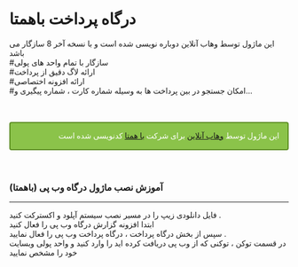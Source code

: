 # درگاه پرداخت باهمتا
این ماژول توسط وهاب آنلاین دوباره نویسی شده است و با نسخه آخر 8 سازگار می باشد
<br/>
#سازگار با تمام واحد های پولی
<br/>
#ارائه لاگ دقیق از پرداخت
<br/>
#ارائه افزونه اختصاصی
<br/>
#امکان جستجو در بین پرداخت ها به وسیله شماره کارت ، شماره پیگیری و...

<br/>
<br/>
<div dir="auto" style="
    background: #8bc34a;
    padding: 15px;
    border-radius: 4px;
    border: solid 2px #5c8d24;
    color: #fff;
    font-family: tahoma;
    font-size: 14px;
">
این ماژول توسط <a href="https://vahabonline.ir" target="_blank">وهاب آنلاین</a> برای شرکت <a href="https://webpay.bahamta.com/" target="_blank">با همتا</a> کدنویسی شده است  
</div>

<br/>
<br/>

<h3>آموزش نصب ماژول درگاه وب پی (باهمتا)</h3>
<hr/>

فایل دانلودی زیپ را در مسیر نصب سیستم آپلود و اکسترکت کنید .
<br/>
ابتدا افزونه گزارش درگاه وب پی را فعال کنید
<br/>
سپس از بخش درگاه پرداخت ، درگاه پرداخت وب پی را فعال نمایید .
<br/>
در قسمت توکن ، توکنی که از وب پی دریافت کرده اید را وارد کنید و واحد پولی وبسایت خود را مشخص نمایید
